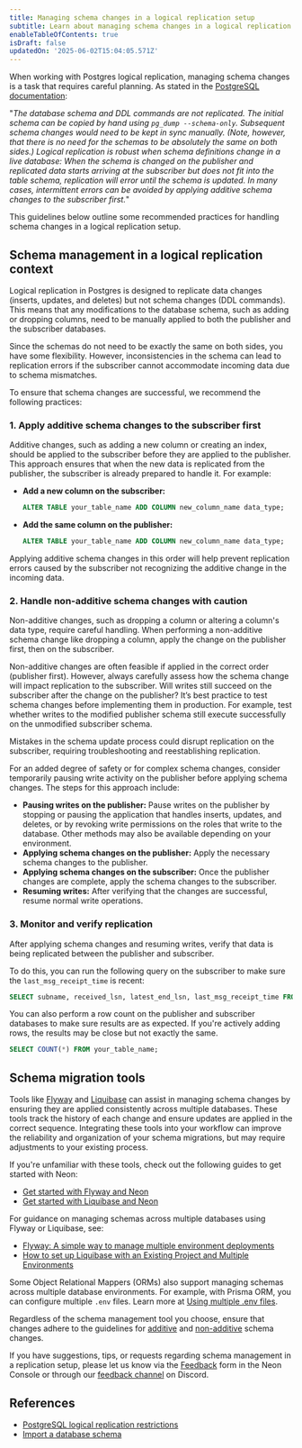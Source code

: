```yaml
---
title: Managing schema changes in a logical replication setup
subtitle: Learn about managing schema changes in a logical replication setup
enableTableOfContents: true
isDraft: false
updatedOn: '2025-06-02T15:04:05.571Z'
---
```


When working with Postgres logical replication, managing schema changes is a task that requires careful planning. As stated in the [PostgreSQL documentation](https://www.postgresql.org/docs/current/logical-replication-restrictions.html):

"_The database schema and DDL commands are not replicated. The initial schema can be copied by hand using `pg_dump --schema-only`. Subsequent schema changes would need to be kept in sync manually. (Note, however, that there is no need for the schemas to be absolutely the same on both sides.) Logical replication is robust when schema definitions change in a live database: When the schema is changed on the publisher and replicated data starts arriving at the subscriber but does not fit into the table schema, replication will error until the schema is updated. In many cases, intermittent errors can be avoided by applying additive schema changes to the subscriber first._"

This guidelines below outline some recommended practices for handling schema changes in a logical replication setup.

## Schema management in a logical replication context

Logical replication in Postgres is designed to replicate data changes (inserts, updates, and deletes) but not schema changes (DDL commands). This means that any modifications to the database schema, such as adding or dropping columns, need to be manually applied to both the publisher and the subscriber databases.

Since the schemas do not need to be exactly the same on both sides, you have some flexibility. However, inconsistencies in the schema can lead to replication errors if the subscriber cannot accommodate incoming data due to schema mismatches.

To ensure that schema changes are successful, we recommend the following practices:

### 1. Apply additive schema changes to the subscriber first

Additive changes, such as adding a new column or creating an index, should be applied to the subscriber before they are applied to the publisher. This approach ensures that when the new data is replicated from the publisher, the subscriber is already prepared to handle it. For example:

- **Add a new column on the subscriber:**

  ```sql
  ALTER TABLE your_table_name ADD COLUMN new_column_name data_type;
  ```

- **Add the same column on the publisher:**

  ```sql
  ALTER TABLE your_table_name ADD COLUMN new_column_name data_type;
  ```

Applying additive schema changes in this order will help prevent replication errors caused by the subscriber not recognizing the additive change in the incoming data.

### 2. Handle non-additive schema changes with caution

Non-additive changes, such as dropping a column or altering a column's data type, require careful handling. When performing a non-additive schema change like dropping a column, apply the change on the publisher first, then on the subscriber.

Non-additive changes are often feasible if applied in the correct order (publisher first). However, always carefully assess how the schema change will impact replication to the subscriber. Will writes still succeed on the subscriber after the change on the publisher? It’s best practice to test schema changes before implementing them in production. For example, test whether writes to the modified publisher schema still execute successfully on the unmodified subscriber schema.

Mistakes in the schema update process could disrupt replication on the subscriber, requiring troubleshooting and reestablishing replication.

For an added degree of safety or for complex schema changes, consider temporarily pausing write activity on the publisher before applying schema changes. The steps for this approach include:

- **Pausing writes on the publisher:** Pause writes on the publisher by stopping or pausing the application that handles inserts, updates, and deletes, or by revoking write permissions on the roles that write to the database. Other methods may also be available depending on your environment.
- **Applying schema changes on the publisher:** Apply the necessary schema changes to the publisher.
- **Applying schema changes on the subscriber:** Once the publisher changes are complete, apply the schema changes to the subscriber.
- **Resuming writes:** After verifying that the changes are successful, resume normal write operations.

### 3. Monitor and verify replication

After applying schema changes and resuming writes, verify that data is being replicated between the publisher and subscriber.

To do this, you can run the following query on the subscriber to make sure the `last_msg_receipt_time` is recent:

```sql shouldWrap
SELECT subname, received_lsn, latest_end_lsn, last_msg_receipt_time FROM pg_catalog.pg_stat_subscription;
```

You can also perform a row count on the publisher and subscriber databases to make sure results are as expected. If you're actively adding rows, the results may be close but not exactly the same.

```sql
SELECT COUNT(*) FROM your_table_name;
```

## Schema migration tools

Tools like [Flyway](https://flywaydb.org/) and [Liquibase](https://www.liquibase.org/) can assist in managing schema changes by ensuring they are applied consistently across multiple databases. These tools track the history of each change and ensure updates are applied in the correct sequence. Integrating these tools into your workflow can improve the reliability and organization of your schema migrations, but may require adjustments to your existing process.

If you're unfamiliar with these tools, check out the following guides to get started with Neon:

- [Get started with Flyway and Neon](/docs/guides/flyway)
- [Get started with Liquibase and Neon](/docs/guides/liquibase)

For guidance on managing schemas across multiple databases using Flyway or Liquibase, see:

- [Flyway: A simple way to manage multiple environment deployments](https://www.red-gate.com/blog/a-simple-way-to-manage-multi-environment-deployments)
- [How to set up Liquibase with an Existing Project and Multiple Environments](https://docs.liquibase.com/workflows/liquibase-community/existing-project.html)

Some Object Relational Mappers (ORMs) also support managing schemas across multiple database environments. For example, with Prisma ORM, you can configure multiple `.env` files. Learn more at [Using multiple .env files](https://www.prisma.io/docs/orm/more/development-environment/environment-variables#using-multiple-env-files).

Regardless of the schema management tool you choose, ensure that changes adhere to the guidelines for [additive](#1-apply-additive-schema-changes-to-the-subscriber-first) and [non-additive](#2-handle-non-additive-schema-changes-with-caution) schema changes.

If you have suggestions, tips, or requests regarding schema management in a replication setup, please let us know via the [Feedback](https://console.neon.tech/app/projects?modal=feedback) form in the Neon Console or through our [feedback channel](https://discord.com/channels/1176467419317940276/1176788564890112042) on Discord.

## References

- [PostgreSQL logical replication restrictions](https://www.postgresql.org/docs/current/logical-replication-restrictions.html)
- [Import a database schema](/docs/import/import-schema-only)
